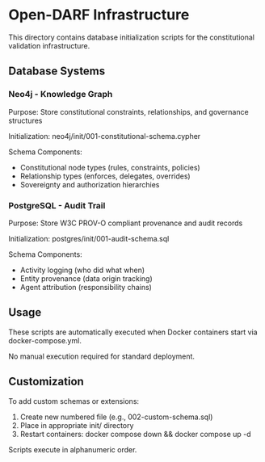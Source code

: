 # Open-DARF Infrastructure

This directory contains database initialization scripts for the constitutional validation infrastructure.

## Database Systems

### Neo4j - Knowledge Graph

Purpose: Store constitutional constraints, relationships, and governance structures

Initialization: neo4j/init/001-constitutional-schema.cypher

Schema Components:
- Constitutional node types (rules, constraints, policies)
- Relationship types (enforces, delegates, overrides)
- Sovereignty and authorization hierarchies

### PostgreSQL - Audit Trail

Purpose: Store W3C PROV-O compliant provenance and audit records

Initialization: postgres/init/001-audit-schema.sql

Schema Components:
- Activity logging (who did what when)
- Entity provenance (data origin tracking)
- Agent attribution (responsibility chains)

## Usage

These scripts are automatically executed when Docker containers start via docker-compose.yml.

No manual execution required for standard deployment.

## Customization

To add custom schemas or extensions:

1. Create new numbered file (e.g., 002-custom-schema.sql)
2. Place in appropriate init/ directory
3. Restart containers: docker compose down && docker compose up -d

Scripts execute in alphanumeric order.
